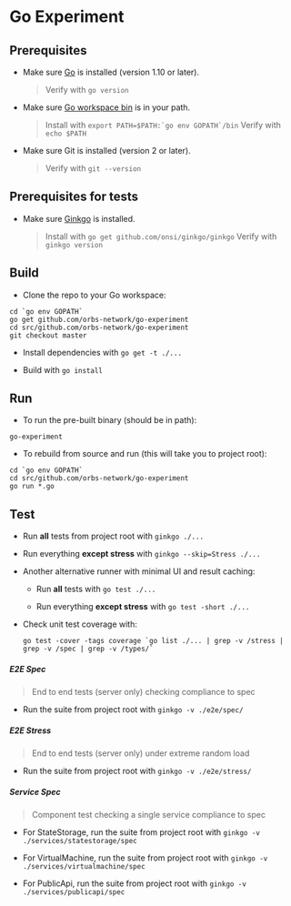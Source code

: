 # Go Experiment

## Prerequisites

* Make sure [Go](https://golang.org/doc/install) is installed (version 1.10 or later).
  > Verify with `go version`

* Make sure [Go workspace bin](https://stackoverflow.com/questions/42965673/cant-run-go-bin-in-terminal) is in your path.
  > Install with ``export PATH=$PATH:`go env GOPATH`/bin``
  > Verify with `echo $PATH`

* Make sure Git is installed (version 2 or later).
  > Verify with `git --version`

## Prerequisites for tests

* Make sure [Ginkgo](http://onsi.github.io/ginkgo/#getting-ginkgo) is installed.
  > Install with `go get github.com/onsi/ginkgo/ginkgo`
  > Verify with `ginkgo version`

## Build

* Clone the repo to your Go workspace:
```
cd `go env GOPATH`
go get github.com/orbs-network/go-experiment
cd src/github.com/orbs-network/go-experiment
git checkout master
```

* Install dependencies with `go get -t ./...`

* Build with `go install`

## Run

* To run the pre-built binary (should be in path):
```
go-experiment
```

* To rebuild from source and run (this will take you to project root):
```
cd `go env GOPATH`
cd src/github.com/orbs-network/go-experiment
go run *.go
```

## Test

* Run **all** tests from project root with `ginkgo ./...`

* Run everything **except stress** with `ginkgo --skip=Stress ./...`

* Another alternative runner with minimal UI and result caching:

  * Run **all** tests with `go test ./...`
  
  * Run everything **except stress** with `go test -short ./...`
  
* Check unit test coverage with:
    ```
    go test -cover -tags coverage `go list ./... | grep -v /stress | grep -v /spec | grep -v /types/`
    ```

##### E2E Spec
> End to end tests (server only) checking compliance to spec

* Run the suite from project root with `ginkgo -v ./e2e/spec/`

##### E2E Stress
> End to end tests (server only) under extreme random load

* Run the suite from project root with `ginkgo -v ./e2e/stress/`

##### Service Spec
> Component test checking a single service compliance to spec

* For StateStorage, run the suite from project root with `ginkgo -v ./services/statestorage/spec`

* For VirtualMachine, run the suite from project root with `ginkgo -v  ./services/virtualmachine/spec`

* For PublicApi, run the suite from project root with `ginkgo -v  ./services/publicapi/spec`